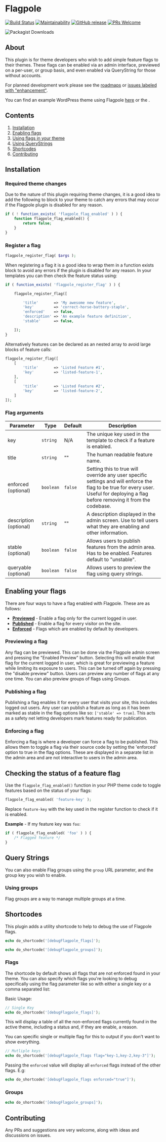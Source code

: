 # Flagpole

[![Build Status](https://travis-ci.org/jamesrwilliams/flagpole.svg?branch=develop)](https://travis-ci.org/jamesrwilliams/flagpole) [![Maintainability](https://api.codeclimate.com/v1/badges/58e979a1be8d7f7c3d6d/maintainability)](https://codeclimate.com/github/jamesrwilliams/wp-feature-flags/maintainability) [![GitHub release](https://img.shields.io/github/release-pre/jamesrwilliams/flagpole.svg)](https://github.com/jamesrwilliams/flagpole/releases) [![PRs Welcome](https://img.shields.io/badge/PRs%20-welcome-brightgreen.svg)](https://github.com/jamesrwilliams/flagpole/pulls)

![Packagist Downloads](https://img.shields.io/packagist/dm/jamesrwilliams/wp-feature-flags)

## About

This plugin is for theme developers who wish to add simple feature flags to their themes. These flags can be enabled via an admin interface, previewed on a per-user, or group basis, and even enabled via QueryString for those without accounts.

For planned development work please see the [roadmaps](https://github.com/jamesrwilliams/flagpole/projects) or [issues labeled with "enhancement"](https://github.com/jamesrwilliams/flagpole/issues?q=is%3Aopen+is%3Aissue+label%3Aenhancement).

You can find an example WordPress theme using Flagpole [here](https://github.com/jamesrwilliams/flagpole-demo-theme) or the .

## Contents

1. [Installation](#installation)
2. [Enabling flags](#enabling-your-flags)
3. [Using flags in your theme](#checking-the-status-of-a-feature-flag)
1. [Using QueryStrings](#query-strings)
4. [Shortcodes](#shortcodes)
5. [Contributing](#contributing)

## Installation

### Required theme changes

Due to the nature of this plugin requiring theme changes, it is a good idea to add the following to block to your theme to catch any errors that may occur if the Flagpole plugin is disabled for any reason.

```php
if ( ! function_exists( 'flagpole_flag_enabled' ) ) {
	function flagpole_flag_enabled() {
		return false;
	}
}
```

### Register a flag

```php
flagpole_register_flag( $args );
```
When registering a flag it is a good idea to wrap them in a function exists block to avoid any errors if the plugin is disabled for any reason. In your templates you can then check the feature status using:

```php
if ( function_exists( 'flagpole_register_flag' ) ) {

    flagpole_register_flag([

        'title'       => 'My awesome new feature',
        'key'         => 'correct-horse-battery-staple',
        'enforced'    => false,
        'description' => 'An example feature definition',
        'stable'      => false,

    ]);
}
```

Alternatively features can be declared as an nested array to avoid large blocks of feature calls:

```php
flagpole_register_flag([
    [
        'title'       => 'Listed Feature #1',
        'key'         => 'listed-feature-1',
    ],
    [
        'title'       => 'Listed Feature #2',
        'key'         => 'listed-feature-2',
    ]
]);
```

### Flag arguments

| Parameter              | Type      | Default | Description |
|------------------------|-----------|---------|---|
| key                    | `string`  | N/A     |  The unique key used in the template to check if a feature is enabled. |
| title                  | `string`  | ""      | The human readable feature name. |
| enforced (optional)    | `boolean` | `false` | Setting this to true will override any user specific settings and will enforce the flag to be true for every user. Useful for deploying a flag before removing it from the codebase. |
| description (optional) | `string`  | ""      | A description displayed in the admin screen. Use to tell users what they are enabling and other information. |
| stable (optional)      | `boolean` | `false` | Allows users to publish features from the admin area. Has to be enabled. Features default to "unstable". |
| queryable (optional)   | `boolean` | `false` | Allows users to preview the flag using query strings.

## Enabling your flags

There are four ways to have a flag enabled with Flagpole. These are as follows:

- **[Previewed](#previewing-a-flag)** - Enable a flag only for the current logged in user.
- **[Published](#publishing-a-flag)** - Enable a flag for every visitor on the site.
- **[Enforced](#enforcing-a-flag)** - Flags which are enabled by default by developers.

### Previewing a flag

Any flag can be previewed. This can be done via the Flagpole admin screen and pressing the "Enabled Preview" button. Selecting this will enable that flag for the current logged in user, which is great for previewing a feature while limiting its exposure to users. This can be turned off again by pressing the "disable preview" button. Users can preview any number of flags at any one time. You can also preview groups of flags using Groups.

### Publishing a flag

Publishing a flag enables it for every user that visits your site, this includes logged out users. Any user can publish a feature as long as it has been marked as stable in the flag options like so: `['stable' => true]`. This acts as a safety net letting developers mark features ready for publication.

### Enforcing a flag

Enforcing a flag is where a developer can force a flag to be published. This allows them to toggle a flag via their source code by setting the 'enforced' option to true in the flag options. These are displayed in a separate list in the admin area and are not interactive to users in the admin area.

## Checking the status of a feature flag

Use the `flagpole_flag_enabled()` function in your PHP theme code to toggle features based on the status of your flags:

```php
flagpole_flag_enabled( 'feature-key' );
```
Replace `feature-key` with the key used in the register function to check if it is enabled.

**Example** - If my feature key was `foo`:

```php
if ( flagpole_flag_enabled( 'foo' ) ) {
    /* Flagged feature */
}
```

## Query Strings

You can also enable Flag groups using the `group` URL parameter, and the group key you wish to enable.

### Using groups

Flag groups are a way to manage multiple groups at a time.

## Shortcodes

This plugin adds a utility shortcode to help to debug the use of Flagpole flags.

```php
echo do_shortcode('[debugFlagpole_flags]');

echo do_shortcode('[debugFlagpole_groups]');
```

### Flags

The shortcode by default shows all flags that are not enforced found in your theme. You can also specify which flags you're looking to debug specifically using the flag parameter like so with either a single key or a comma separated list:

Basic Usage:

```php
// Single Key
echo do_shortcode('[debugFlagpole_flags]');
```

This will display a table of all the non-enforced flags currently found in the active theme, including a status and, if they are enable, a reason.

You can specific single or multiple flag for this to output if you don't want to show everything.

```php
// Mutliple keys
echo do_shortcode('[debugFlagpole_flags flag="key-1,key-2,key-3"]');
```

Passing the `enforced` value will display all `enforced` flags instead of the other flags. E.g:

```php
echo do_shortcode('[debugFlagpole_flags enforced="true"]');
```

### Groups

```php
echo do_shortcode('[debugFlagpole_groups]');
```

## Contributing

Any PRs and suggestions are very welcome, along with ideas and discussions on issues.
